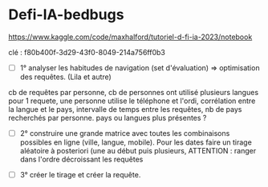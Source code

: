 # Defi-IA-bedbugs
https://www.kaggle.com/code/maxhalford/tutoriel-d-fi-ia-2023/notebook

clé : 
f80b400f-3d29-43f0-8049-214a756ff0b3

- [ ] 1° analyser les habitudes de navigation (set d'évaluation) => optimisation des requêtes. (Lila et autre)

cb de requêtes par personne, cb de personnes ont utilisé plusieurs langues pour 1 requete, une personne utilise le téléphone et l'ordi, 
corrélation entre la langue et le pays, intervalle de temps entre les requêtes, nb de pays recherchés par personne. pays ou langues plus présentes ? 

- [ ] 2° construire une grande matrice avec toutes les combinaisons possibles en ligne (ville, langue, mobile). Pour les dates faire un tirage aléatoire à posteriori (une au début puis plusieurs, ATTENTION : ranger dans l'ordre décroissant les requêtes 


- [ ] 3° créer le tirage et créer la requête. 
